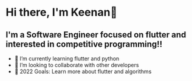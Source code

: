 # Hi there, I'm Keenan👋 

## I'm a Software Engineer focused on flutter and interested in competitive programming!!

- 🌱 I’m currently learning flutter and python
- 👯 I’m looking to collaborate with other developers
- 🥅 2022 Goals: Learn more about flutter and algorithms
